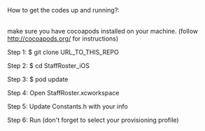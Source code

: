 How to get the codes up and running?: <br /><br />
 
 make sure you have cocoapods installed on your machine. (follow http://cocoapods.org/ for instructions)
  
Step 1: $ git clone URL_TO_THIS_REPO <br />

Step 2: $ cd StaffRoster_iOS <br />

Step 3: $ pod update <br />

Step 4: Open StaffRoster.xcworkspace <br />

Step 5: Update Constants.h with your info <br />

Step 6: Run (don't forget to select your provisioning profile) <br />
